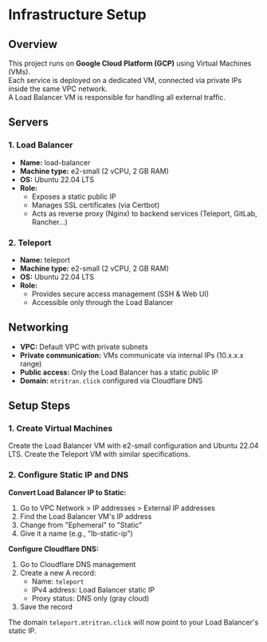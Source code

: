 # Infrastructure Setup

## Overview

This project runs on **Google Cloud Platform (GCP)** using Virtual Machines (VMs).  
Each service is deployed on a dedicated VM, connected via private IPs inside the same VPC network.  
A Load Balancer VM is responsible for handling all external traffic.

## Servers

### 1. Load Balancer
- **Name:** load-balancer  
- **Machine type:** e2-small (2 vCPU, 2 GB RAM)  
- **OS:** Ubuntu 22.04 LTS  
- **Role:**  
  - Exposes a static public IP  
  - Manages SSL certificates (via Certbot)  
  - Acts as reverse proxy (Nginx) to backend services (Teleport, GitLab, Rancher…)

### 2. Teleport
- **Name:** teleport  
- **Machine type:** e2-small (2 vCPU, 2 GB RAM)  
- **OS:** Ubuntu 22.04 LTS  
- **Role:**  
  - Provides secure access management (SSH & Web UI)  
  - Accessible only through the Load Balancer  

## Networking

- **VPC:** Default VPC with private subnets  
- **Private communication:** VMs communicate via internal IPs (10.x.x.x range)  
- **Public access:** Only the Load Balancer has a static public IP  
- **Domain:** `mtritran.click` configured via Cloudflare DNS  

## Setup Steps

### 1. Create Virtual Machines

Create the Load Balancer VM with e2-small configuration and Ubuntu 22.04 LTS.
Create the Teleport VM with similar specifications.

### 2. Configure Static IP and DNS

**Convert Load Balancer IP to Static:**
1. Go to VPC Network > IP addresses > External IP addresses
2. Find the Load Balancer VM's IP address
3. Change from "Ephemeral" to "Static"
4. Give it a name (e.g., "lb-static-ip")

**Configure Cloudflare DNS:**
1. Go to Cloudflare DNS management
2. Create a new A record:
   - Name: `teleport`
   - IPv4 address: Load Balancer static IP
   - Proxy status: DNS only (gray cloud)
3. Save the record

The domain `teleport.mtritran.click` will now point to your Load Balancer's static IP.